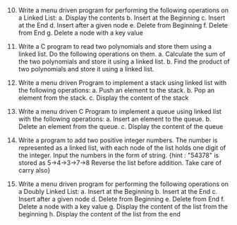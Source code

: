 10. Write a menu driven program for performing the following operations on a Linked List:
    a. Display the contents
    b. Insert at the Beginning
    c. Insert at the End
    d. Insert after a given node
    e. Delete from Beginning
    f. Delete from End
    g. Delete a node with a key value

11. Write a C program to read two polynomials and store them using a linked list. Do the following operations on them.
    a. Calculate the sum of the two polynomials and store it using a linked list.
    b. Find the product of two polynomials and store it using a linked list.

12. Write a menu driven Program to implement a stack using linked list with the following operations:
    a. Push an element to the stack.
    b. Pop an element from the stack.
    c. Display the content of the stack

13. Write a menu driven C Program to implement a queue using linked list with the following operations:
    a. Insert an element to the queue.
    b. Delete an element from the queue.
    c. Display the content of the queue

14. Write a program to add two positive integer numbers. The number is represented as a linked list, with each node of the list holds one digit of the integer. Input the numbers in the form of string.
    {hint : "54378" is stored as 5->4->3->7->8
    Reverse the list before addition. Take care of carry also}

15. Write a menu driven program for performing the following operations on a Doubly Linked List:
    a. Insert at the Beginning
    b. Insert at the End
    c. Insert after a given node
    d. Delete from Beginning
    e. Delete from End
    f. Delete a node with a key value
    g. Display the content of the list from the beginning
    h. Display the content of the list from the end
